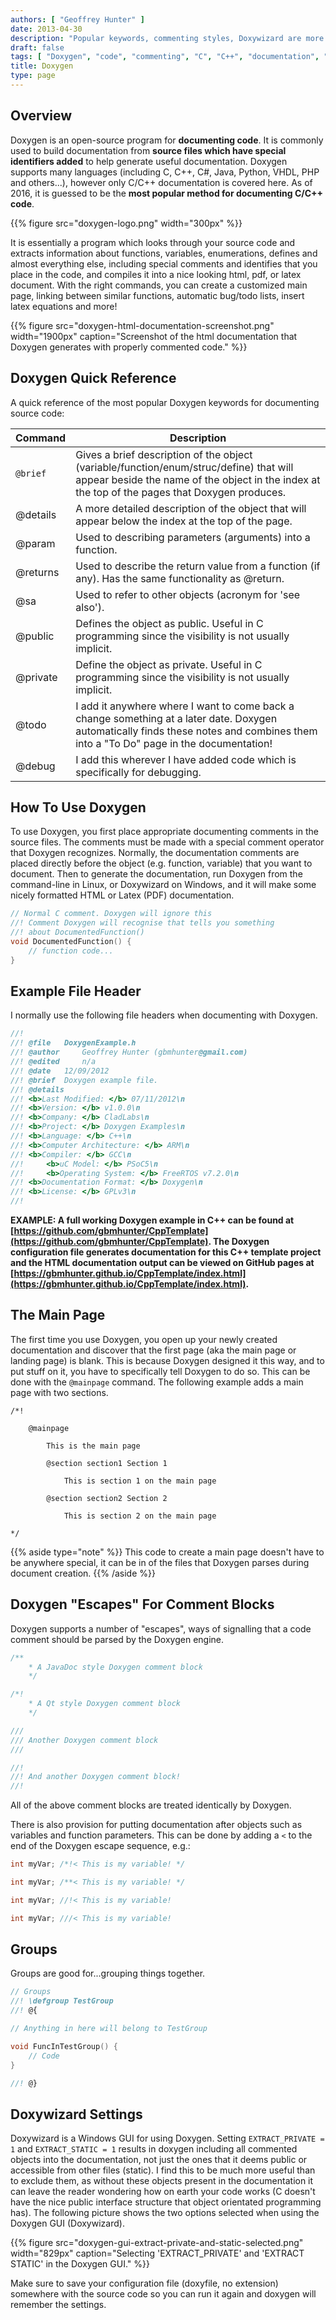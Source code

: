 ```yaml
---
authors: [ "Geoffrey Hunter" ]
date: 2013-04-30
description: "Popular keywords, commenting styles, Doxywizard are more info on the Doxygen documentation system for C/C++ code."
draft: false
tags: [ "Doxygen", "code", "commenting", "C", "C++", "documentation", "API", "Doxywizard" ]
title: Doxygen
type: page
---
```


## Overview

Doxygen is an open-source program for **documenting code**. It is commonly used to build documentation from **source files which have special identifiers added** to help generate useful documentation. Doxygen supports many languages (including C, C++, C#, Java, Python, VHDL, PHP and others...), however only C/C++ documentation is covered here. As of 2016, it is guessed to be the **most popular method for documenting C/C++ code**.

{{% figure src="doxygen-logo.png" width="300px"  %}}

It is essentially a program which looks through your source code and extracts information about functions, variables, enumerations, defines and almost everything else, including special comments and identifies that you place in the code, and compiles it into a nice looking html, pdf, or latex document. With the right commands, you can create a customized main page, linking between similar functions, automatic bug/todo lists, insert latex equations and more!

{{% figure src="doxygen-html-documentation-screenshot.png" width="1900px" caption="Screenshot of the html documentation that Doxygen generates with properly commented code."  %}}

## Doxygen Quick Reference

A quick reference of the most popular Doxygen keywords for documenting source code:

<table>
  <thead>
    <tr>
      <th>Command</th>
      <th>Description</th>
    </tr>
  </thead>
  <tbody>
    <tr>
      <td><code>@brief</code></td>
      <td>Gives a brief description of the object (variable/function/enum/struc/define) that will appear beside the name of the object in the index at the top of the pages that Doxygen produces.</td>
    </tr>
    <tr>
      <td>@details</td>
      <td>A more detailed description of the object that will appear below the index at the top of the page.</td>
    </tr>
    <tr>
      <td>@param</td>
      <td>Used to describing parameters (arguments) into a function.</td>
    </tr>
    <tr>
      <td>@returns</td>
      <td>Used to describe the return value from a function (if any). Has the same functionality as @return.</td>
    </tr>
    <tr>
      <td>@sa</td>
      <td>Used to refer to other objects (acronym for 'see also').</td>
    </tr>
    <tr>
      <td>@public</td>
      <td>Defines the object as public. Useful in C programming since the visibility is not usually implicit.</td>
    </tr>
    <tr>
      <td>@private</td>
      <td>Define the object as private. Useful in C programming since the visibility is not usually implicit.</td>
    </tr>
    <tr>
      <td>@todo</td>
      <td>I add it anywhere where I want to come back a change something at a later date. Doxygen automatically finds these notes and combines them into a "To Do" page in the documentation!</td>
    </tr>
    <tr>
      <td>@debug</td>
      <td>I add this wherever I have added code which is specifically for debugging.</td>
    </tr>
  </tbody>
</table>

## How To Use Doxygen

To use Doxygen, you first place appropriate documenting comments in the source files. The comments must be made with a special comment operator that Doxygen recognizes. Normally, the documentation comments are placed directly before the object (e.g. function, variable) that you want to document. Then to generate the documentation, run Doxygen from the command-line in Linux, or Doxywizard on Windows, and it will make some nicely formatted HTML or Latex (PDF) documentation.

```c
// Normal C comment. Doxygen will ignore this
//! Comment Doxygen will recognise that tells you something
//! about DocumentedFunction()
void DocumentedFunction() {
    // function code...
}
```

## Example File Header

I normally use the following file headers when documenting with Doxygen.

```c
//!
//! @file 	DoxygenExample.h
//! @author 	Geoffrey Hunter (gbmhunter@gmail.com)
//! @edited 	n/a
//! @date 	12/09/2012
//! @brief 	Doxygen example file.
//! @details
//!	<b>Last Modified: </b> 07/11/2012\n
//!	<b>Version: </b> v1.0.0\n
//!	<b>Company: </b> CladLabs\n
//!	<b>Project: </b> Doxygen Examples\n
//!	<b>Language: </b> C++\n
//!	<b>Computer Architecture: </b> ARM\n
//!	<b>Compiler: </b> GCC\n
//! 	<b>uC Model: </b> PSoC5\n
//! 	<b>Operating System: </b> FreeRTOS v7.2.0\n
//!	<b>Documentation Format: </b> Doxygen\n
//!	<b>License: </b> GPLv3\n
//!
```

**EXAMPLE: A full working Doxygen example in C++ can be found at [https://github.com/gbmhunter/CppTemplate](https://github.com/gbmhunter/CppTemplate). The Doxygen configuration file generates documentation for this C++ template project and the HTML documentation output can be viewed on GitHub pages at [https://gbmhunter.github.io/CppTemplate/index.html](https://gbmhunter.github.io/CppTemplate/index.html).**

## The Main Page

The first time you use Doxygen, you open up your newly created documentation and discover that the first page (aka the main page or landing page) is blank. This is because Doxygen designed it this way, and to put stuff on it, you have to specifically tell Doxygen to do so. This can be done with the `@mainpage` command. The following example adds a main page with two sections.

```text
/*!

    @mainpage

        This is the main page

        @section section1 Section 1

            This is section 1 on the main page

        @section section2 Section 2

            This is section 2 on the main page

*/
```

{{% aside type="note" %}}
This code to create a main page doesn't have to be anywhere special, it can be in of the files that Doxygen parses during document creation.
{{% /aside %}}

## Doxygen "Escapes" For Comment Blocks

Doxygen supports a number of "escapes", ways of signalling that a code comment should be parsed by the Doxygen engine.

```c
/**
    * A JavaDoc style Doxygen comment block
    */

/*!
    * A Qt style Doxygen comment block
    */

///
/// Another Doxygen comment block
///

//!
//! And another Doxygen comment block!
//!
```

All of the above comment blocks are treated identically by Doxygen.

There is also provision for putting documentation after objects such as variables and function parameters. This can be done by adding a `<` to the end of the Doxygen escape sequence, e.g.:

```c    
int myVar; /*!< This is my variable! */

int myVar; /**< This is my variable! */

int myVar; //!< This is my variable!

int myVar; ///< This is my variable!
```

## Groups

Groups are good for...grouping things together.

```c    
// Groups
//! \defgroup TestGroup
//! @{

// Anything in here will belong to TestGroup

void FuncInTestGroup() {
    // Code
}

//! @}
```

## Doxywizard Settings

Doxywizard is a Windows GUI for using Doxygen. Setting `EXTRACT_PRIVATE = 1` and `EXTRACT_STATIC = 1` results in doxygen including all commented objects into the documentation, not just the ones that it deems public or accessible from other files (static). I find this to be much more useful than to exclude them, as without these objects present in the documentation it can leave the reader wondering how on earth your code works (C doesn't have the nice public interface structure that object orientated programming has). The following picture shows the two options selected when using the Doxygen GUI (Doxywizard).

{{% figure src="doxygen-gui-extract-private-and-static-selected.png" width="829px" caption="Selecting 'EXTRACT_PRIVATE' and 'EXTRACT STATIC' in the Doxygen GUI."  %}}

Make sure to save your configuration file (doxyfile, no extension) somewhere with the source code so you can run it again and doxygen will remember the settings.